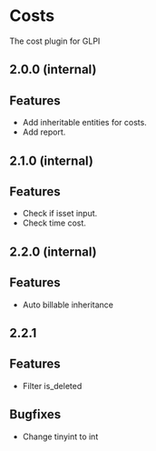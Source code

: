 # Costs
The cost plugin for GLPI
## 2.0.0 (internal)
## Features

- Add inheritable entities for costs.
- Add report.

## 2.1.0 (internal)

## Features

- Check if isset input.
- Check time cost.

## 2.2.0 (internal)

## Features

- Auto billable inheritance

## 2.2.1

## Features

- Filter is_deleted

## Bugfixes

- Change tinyint to int
